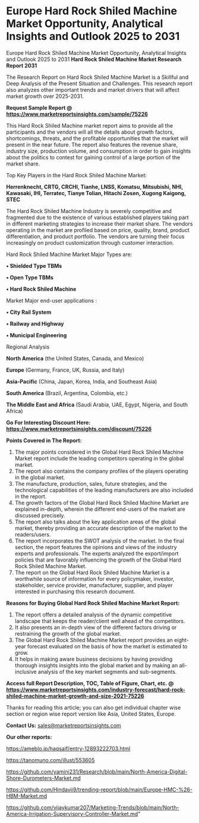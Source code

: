 # Europe Hard Rock Shiled Machine Market Opportunity, Analytical Insights and Outlook 2025 to 2031
Europe Hard Rock Shiled Machine Market Opportunity, Analytical Insights and Outlook 2025 to 2031
<strong>Hard Rock Shiled Machine Market Research Report 2031</strong>

The Research Report on Hard Rock Shiled Machine Market is a Skillful and Deep Analysis of the Present Situation and Challenges. This research report also analyzes other important trends and market drivers that will affect market growth over 2025-2031.

<strong>Request Sample Report @ <a href=https://www.marketreportsinsights.com/sample/75226>https://www.marketreportsinsights.com/sample/75226</a></strong>

This Hard Rock Shiled Machine market report aims to provide all the participants and the vendors will all the details about growth factors, shortcomings, threats, and the profitable opportunities that the market will present in the near future. The report also features the revenue share, industry size, production volume, and consumption in order to gain insights about the politics to contest for gaining control of a large portion of the market share.

Top Key Players in the Hard Rock Shiled Machine Market:

<strong>Herrenknecht, CRTG, CRCHI, Tianhe, LNSS, Komatsu, Mitsubishi, NHI, Kawasaki, IHI, Terratec, Tianye Tolian, Hitachi Zosen, Xugong Kaigong, STEC</strong>

The Hard Rock Shiled Machine Industry is severely competitive and fragmented due to the existence of various established players taking part in different marketing strategies to increase their market share. The vendors operating in the market are profiled based on price, quality, brand, product differentiation, and product portfolio. The vendors are turning their focus increasingly on product customization through customer interaction.

Hard Rock Shiled Machine Market Major Types are:

<strong>• Shielded Type TBMs

• Open Type TBMs

• Hard Rock Shiled Machine</strong>

Market Major end-user applications :

<strong>• City Rail System

• Railway and Highway

• Municipal Engineering</strong>

Regional Analysis

</u><strong><b>North America</b></strong> (the United States, Canada, and Mexico)

<strong><b>Europe </b></strong>(Germany, France, UK, Russia, and Italy)

<strong><b>Asia-Pacific</b></strong> (China, Japan, Korea, India, and Southeast Asia)

<strong><b>South America</b></strong> (Brazil, Argentina, Colombia, etc.)

<strong><b>The Middle East and Africa</b></strong> (Saudi Arabia, UAE, Egypt, Nigeria, and South Africa)

<strong>Go For Interesting Discount Here: <a href=https://www.marketreportsinsights.com/discount/75226>https://www.marketreportsinsights.com/discount/75226</a></strong>

<strong>Points Covered in The Report:</strong>
<ol>
  <li>The major points considered in the Global Hard Rock Shiled Machine Market report include the leading competitors operating in the global market.</li>
  <li>The report also contains the company profiles of the players operating in the global market.</li>
  <li>The manufacture, production, sales, future strategies, and the technological capabilities of the leading manufacturers are also included in the report.</li>
  <li>The growth factors of the Global Hard Rock Shiled Machine Market are explained in-depth, wherein the different end-users of the market are discussed precisely.</li>
  <li>The report also talks about the key application areas of the global market, thereby providing an accurate description of the market to the readers/users.</li>
  <li>The report incorporates the SWOT analysis of the market. In the final section, the report features the opinions and views of the industry experts and professionals. The experts analyzed the export/import policies that are favorably influencing the growth of the Global Hard Rock Shiled Machine Market.</li>
  <li>The report on the Global Hard Rock Shiled Machine Market is a worthwhile source of information for every policymaker, investor, stakeholder, service provider, manufacturer, supplier, and player interested in purchasing this research document.</li>
</ol>
<strong>Reasons for Buying Global Hard Rock Shiled Machine Market Report:</strong>

<ol>
  <li>The report offers a detailed analysis of the dynamic competitive landscape that keeps the reader/client well ahead of the competitors.</li>
  <li>It also presents an in-depth view of the different factors driving or restraining the growth of the global market.</li>
  <li>The Global Hard Rock Shiled Machine Market report provides an eight-year forecast evaluated on the basis of how the market is estimated to grow.</li>
  <li>It helps in making aware business decisions by having providing thorough insights insights into the global market and by making an all-inclusive analysis of the key market segments and sub-segments.</li>
</ol>
<strong>Access full Report Description, TOC, Table of Figure, Chart, etc. @ <a href=https://www.marketreportsinsights.com/industry-forecast/hard-rock-shiled-machine-market-growth-and-size-2021-75226>https://www.marketreportsinsights.com/industry-forecast/hard-rock-shiled-machine-market-growth-and-size-2021-75226</a></strong>


Thanks for reading this article; you can also get individual chapter wise section or region wise report version like Asia, United States, Europe.

<strong>Contact Us:</strong>
sales@marketreportsinsights.com

<strong>Our other reports:</strong>

<a href=https://ameblo.jp/haqsaif/entry-12893222703.html>https://ameblo.jp/haqsaif/entry-12893222703.html</a>

<a href=https://tanomuno.com/illust/553605>https://tanomuno.com/illust/553605</a>

<a href=https://github.com/yamini231/Research/blob/main/North-America-Digital-Shore-Durometers-Market.md>https://github.com/yamini231/Research/blob/main/North-America-Digital-Shore-Durometers-Market.md</a>

<a href=https://github.com/Hindavii9/trending-report/blob/main/Europe-HMC-%26-HBM-Market.md>https://github.com/Hindavii9/trending-report/blob/main/Europe-HMC-%26-HBM-Market.md</a>

<a href=https://github.com/vijaykumar207/Marketing-Trends/blob/main/North-America-Irrigation-Supervisory-Controller-Market.md>https://github.com/vijaykumar207/Marketing-Trends/blob/main/North-America-Irrigation-Supervisory-Controller-Market.md</a>"
